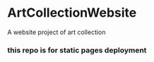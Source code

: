# ArtCollectionWebsite
A website project of art collection

### this repo is for static pages deployment

